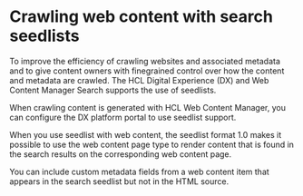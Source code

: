 # Crawling web content with search seedlists

To improve the efficiency of crawling websites and associated metadata and to give content owners with finegrained control over how the content and metadata are crawled. The HCL Digital Experience (DX) and Web Content Manager Search supports the use of seedlists.

When crawling content is generated with HCL Web Content Manager, you can configure the DX platform portal to use seedlist support.

When you use seedlist with web content, the seedlist format 1.0 makes it possible to use the web content page type to render content that is found in the search results on the corresponding web content page. 

You can include custom metadata fields from a web content item that appears in the search seedlist but not in the HTML source.